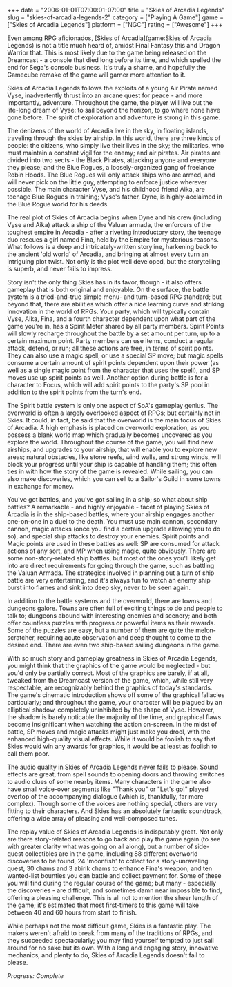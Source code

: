+++
date = "2006-01-01T07:00:01-07:00"
title = "Skies of Arcadia Legends"
slug = "skies-of-arcadia-legends-2"
category = ["Playing A Game"]
game = ["Skies of Arcadia Legends"]
platform = ["NGC"]
rating = ["Awesome"]
+++

Even among RPG aficionados, [Skies of Arcadia](game:Skies of Arcadia Legends) is not a title much heard of, amidst Final Fantasy this and Dragon Warrior that. This is most likely due to the game being released on the Dreamcast - a console that died long before its time, and which spelled the end for Sega's console business. It's truly a shame, and hopefully the Gamecube remake of the game will garner more attention to it.

Skies of Arcadia Legends follows the exploits of a young Air Pirate named Vyse, inadvertently thrust into an arcane quest for peace - and more importantly, adventure. Throughout the game, the player will live out the life-long dream of Vyse: to sail beyond the horizon, to go where none have gone before. The spirit of exploration and adventure is strong in this game.

The denizens of the world of Arcadia live in the sky, in floating islands, traveling through the skies by airship. In this world, there are three kinds of people: the citizens, who simply live their lives in the sky; the militaries, who must maintain a constant vigil for the enemy; and air pirates. Air pirates are divided into two sects - the Black Pirates, attacking anyone and everyone they please; and the Blue Rogues, a loosely-organized gang of freelance Robin Hoods. The Blue Rogues will only attack ships who are armed, and will never pick on the little guy, attempting to enforce justice wherever possible. The main character Vyse, and his childhood friend Aika, are teenage Blue Rogues in training; Vyse's father, Dyne, is highly-acclaimed in the Blue Rogue world for his deeds.

The real plot of Skies of Arcadia begins when Dyne and his crew (including Vyse and Aika) attack a ship of the Valuan armada, the enforcers of the toughest empire in Arcadia - after a riveting introductory story, the teenage duo rescues a girl named Fina, held by the Empire for mysterious reasons. What follows is a deep and intricately-written storyline, harkening back to the ancient 'old world' of Arcadia, and bringing at almost every turn an intriguing plot twist. Not only is the plot well developed, but the storytelling is superb, and never fails to impress.

Story isn't the only thing Skies has in its favor, though - it also offers gameplay that is both original and enjoyable. On the surface, the battle system is a tried-and-true simple menu- and turn-based RPG standard; but beyond that, there are abilities which offer a nice learning curve and striking innovation in the world of RPGs. Your party, which will typically contain Vyse, Aika, Fina, and a fourth character dependent upon what part of the game you're in, has a Spirit Meter shared by all party members. Spirit Points will slowly recharge throughout the battle by a set amount per turn, up to a certain maximum point. Party members can use items, conduct a regular attack, defend, or run; all these actions are free, in terms of spirit points. They can also use a magic spell, or use a special SP move; but magic spells consume a certain amount of spirit points dependent upon their power (as well as a single magic point from the character that uses the spell), and SP moves use up spirit points as well. Another option during battle is for a character to Focus, which will add spirit points to the party's SP pool in addition to the spirit points from the turn's end.

The Spirit battle system is only one aspect of SoA's gameplay genius. The overworld is often a largely overlooked aspect of RPGs; but certainly not in Skies. It could, in fact, be said that the overworld is the main focus of Skies of Arcadia. A high emphasis is placed on overworld exploration, as you possess a blank world map which gradually becomes uncovered as you explore the world. Throughout the course of the game, you will find new airships, and upgrades to your airship, that will enable you to explore new areas; natural obstacles, like stone reefs, wind walls, and strong winds, will block your progress until your ship is capable of handling them; this often ties in with how the story of the game is revealed. While sailing, you can also make discoveries, which you can sell to a Sailor's Guild in some towns in exchange for money.

You've got battles, and you've got sailing in a ship; so what about ship battles? A remarkable - and highly enjoyable - facet of playing Skies of Arcadia is in the ship-based battles, where your airship engages another one-on-one in a duel to the death. You must use main cannon, secondary cannon, magic attacks (once you find a certain upgrade allowing you to do so), and special ship attacks to destroy your enemies. Spirit points and Magic points are used in these battles as well: SP are consumed for attack actions of any sort, and MP when using magic, quite obviously. There are some non-story-related ship battles, but most of the ones you'll likely get into are direct requirements for going through the game, such as battling the Valuan Armada. The strategics involved in planning out a turn of ship battle are very entertaining, and it's always fun to watch an enemy ship burst into flames and sink into deep sky, never to be seen again.

In addition to the battle systems and the overworld, there are towns and dungeons galore. Towns are often full of exciting things to do and people to talk to; dungeons abound with interesting enemies and scenery; and both offer countless puzzles with progress or powerful items as their rewards. Some of the puzzles are easy, but a number of them are quite the melon-scratcher, requiring acute observation and deep thought to come to the desired end. There are even two ship-based sailing dungeons in the game.

With so much story and gameplay greatness in Skies of Arcadia Legends, you might think that the graphics of the game would be neglected - but you'd only be partially correct. Most of the graphics are barely, if at all, tweaked from the Dreamcast version of the game, which, while still very respectable, are recognizably behind the graphics of today's standards. The game's cinematic introduction shows off some of the graphical fallacies particularly; and throughout the game, your character will be plagued by an elliptical shadow, completely uninhibited by the shape of Vyse. However, the shadow is barely noticable the majority of the time, and graphical flaws become insignificant when watching the action on-screen. In the midst of battle, SP moves and magic attacks might just make you drool, with the enhanced high-quality visual effects. While it would be foolish to say that Skies would win any awards for graphics, it would be at least as foolish to call them poor.

The audio quality in Skies of Arcadia Legends never fails to please. Sound effects are great, from spell sounds to opening doors and throwing switches to audio clues of some nearby items. Many characters in the game also have small voice-over segments like "Thank you" or "Let's go!" played overtop of the accompanying dialogue (which is, thankfully, far more complex). Though some of the voices are nothing special, others are very fitting to their characters. And Skies has an absolutely fantastic soundtrack, offering a wide array of pleasing and well-composed tunes.

The replay value of Skies of Arcadia Legends is indisputably great. Not only are there story-related reasons to go back and play the game again (to see with greater clarity what was going on all along), but a number of side-quest collectibles are in the game, including 88 different overworld discoveries to be found, 24 'moonfish' to collect for a story-unraveling quest, 30 chams and 3 abirik chams to enhance Fina's weapon, and ten wanted-list bounties you can battle and collect payment for. Some of these you will find during the regular course of the game; but many - especially the discoveries - are difficult, and sometimes damn near impossible to find, offering a pleasing challenge. This is all not to mention the sheer length of the game; it's estimated that most first-timers to this game will take between 40 and 60 hours from start to finish.

While perhaps not the most difficult game, Skies is a fantastic play. The makers weren't afraid to break from many of the traditions of RPGs, and they succeeded spectacularly; you may find yourself tempted to just sail around for no sake but its own. With a long and engaging story, innovative mechanics, and plenty to do, Skies of Arcadia Legends doesn't fail to please.

<i>Progress: Complete</i>